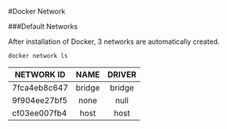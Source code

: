 
#Docker Network

###Default Networks

After installation of Docker, 3 networks are automatically created.

    docker network ls

|NETWORK ID        |  NAME        |       DRIVER       |
|------------------| :-----------:| :-----------------:|
|7fca4eb8c647      |  bridge      |       bridge       |
|9f904ee27bf5      |  none        |       null         |
|cf03ee007fb4      |  host        |       host         |
